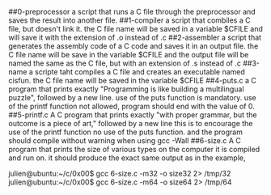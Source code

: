 ##0-preprocessor
a script that runs a C file through the preprocessor and saves the result into another file.
##1-compiler
a script that combiles a C file, but doesn't link it.
the C file name will be saved in a variable $CFILE
and will save it with the extension of .o instead of .c
##2-assembler
a script that generates the assembly code of a C code and saves it in an output file.
the C file name will be save in the variable $CFILE
and the output file will be named the same as the C file, but with an extension of .s instead of .c
##3-name
a scripte taht compiles a C file and creates an executable named cisfun.
the C file name will be saved in the variable $CFILE
##4-puts.c
a C program that prints exactly
"Programming is like building a multilingual puzzle", followed by a new line.
use of the puts function is mandatory.
use of the printf function not allowed, program should end with the value of 0.
##5-printf.c
A C program that prints exactly "with proper grammar, but the outcome is a piece of art," followed by a new line
this is to encourage the use of the printf function no use of the puts function. and the program should compile without warning when using gcc -Wall
##6-size.c
A C program that prints the size of various types on the computer it is compiled and run on.
it should produce the exact same output as in the example, 

julien@ubuntu:~/c/0x00$ gcc 6-size.c -m32 -o size32 2> /tmp/32
julien@ubuntu:~/c/0x00$ gcc 6-size.c -m64 -o size64 2> /tmp/64

